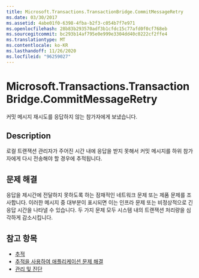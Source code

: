 ```yaml
---
title: Microsoft.Transactions.TransactionBridge.CommitMessageRetry
ms.date: 03/30/2017
ms.assetid: 4abe01f0-6398-4fba-b2f3-c054b7f7e971
ms.openlocfilehash: 28b83b293570adf3b1cfdc15c77afd0f0cf768eb
ms.sourcegitcommit: bc293b14af795e0e999e3304dd40c0222cf2ffe4
ms.translationtype: MT
ms.contentlocale: ko-KR
ms.lasthandoff: 11/26/2020
ms.locfileid: "96259027"
---
```

# <a name="microsofttransactionstransactionbridgecommitmessageretry"></a>Microsoft.Transactions.TransactionBridge.CommitMessageRetry

커밋 메시지 재시도를 응답하지 않는 참가자에게 보냈습니다.  
  
## <a name="description"></a>Description  

 로컬 트랜잭션 관리자가 주어진 시간 내에 응답을 받지 못해서 커밋 메시지를 하위 참가자에게 다시 전송해야 할 경우에 추적됩니다.  
  
## <a name="troubleshooting"></a>문제 해결  

 응답을 제시간에 전달하지 못하도록 하는 잠재적인 네트워크 문제 또는 제품 문제를 조사합니다.  이러한 메시지 중 대부분이 표시되면 이는 인프라 문제 또는 비정상적으로 긴 응답 시간을 나타낼 수 있습니다. 두 가지 문제 모두 시스템 내의 트랜잭션 처리량을 심각하게 감소시킵니다.  
  
## <a name="see-also"></a>참고 항목

- [추적](index.md)
- [추적을 사용하여 애플리케이션 문제 해결](using-tracing-to-troubleshoot-your-application.md)
- [관리 및 진단](../index.md)

